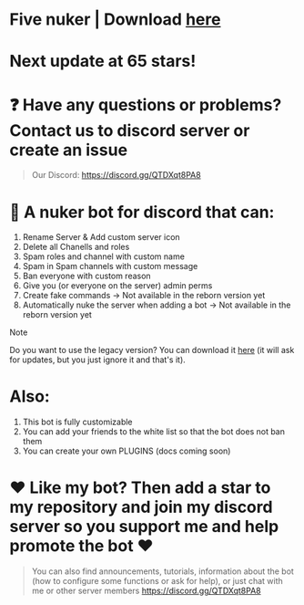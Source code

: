 # Five nuker | Download [here](https://github.com/glitch65/Five-nuker/raw/Rework/release.zip)

# Next update at 65 stars!

# ❓ Have any questions or problems? Contact us to discord server or create an issue
> Our Discord: https://discord.gg/QTDXqt8PA8

# 💫 A nuker bot for discord that can:

1. Rename Server & Add custom server icon
2. Delete all Chanells and roles
3. Spam roles and channel with custom name
4. Spam in Spam channels with custom message
5. Ban everyone with custom reason
6. Give you (or everyone on the server) admin perms
7. Create fake commands -> Not available in the reborn version yet
8. Automatically nuke the server when adding a bot -> Not available in the reborn version yet

> [!NOTE]
> Do you want to use the legacy version? You can download it [here](https://github.com/glitch65/Discord-Five-nuker-bot/raw/launcher/launcher.exe) (it will ask for updates, but you just ignore it and that's it).

# Also:
1. This bot is fully customizable 
2. You can add your friends to the white list so that the bot does not ban them
3. You can create your own PLUGINS (docs coming soon)

# ❤ Like my bot? Then add a star to my repository and join my discord server so you support me and help promote the bot ❤
> You can also find announcements, tutorials, information about the bot (how to configure some functions or ask for help), or just chat with me or other server members
> https://discord.gg/QTDXqt8PA8 

